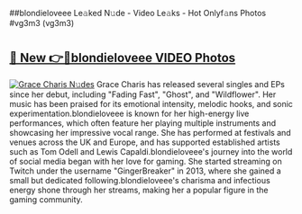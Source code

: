 ##blondieloveee Le𝚊ked N𝚞de - Video Le𝚊ks - Hot Onlyf𝚊ns Photos #vg3m3 (vg3m3)

# <h2><a href="https://mediaupload.pro?title=blondieloveee&ref=9FEB">🔗 New 👉🔴blondieloveee VIDEO Photos</a></h2>

[![Grace Charis N𝚞des](https://i.imgur.com/rIISA9y.gif)](https://mediaupload.pro?title=blondieloveee&ref=9FEB)
Grace Charis has released several singles and EPs since her debut, including "Fading Fast", "Ghost", and "Wildflower". Her music has been praised for its emotional intensity, melodic hooks, and sonic experimentation.blondieloveee is known for her high-energy live performances, which often feature her playing multiple instruments and showcasing her impressive vocal range. She has performed at festivals and venues across the UK and Europe, and has supported established artists such as Tom Odell and Lewis Capaldi.blondieloveee's journey into the world of social media began with her love for gaming. She started streaming on Twitch under the username "GingerBreaker" in 2013, where she gained a small but dedicated following.blondieloveee's charisma and infectious energy shone through her streams, making her a popular figure in the gaming community.